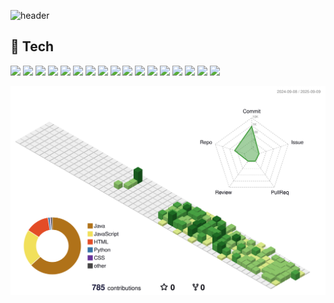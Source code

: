 ![header](https://capsule-render.vercel.app/api?type=waving&color=auto&height=250&section=header&text=KIMSEONGMIN&fontSize=70&animation=twinkling&fontAlignY=40)
## 🔧 Tech
<img src="https://img.shields.io/badge/Java-007396?style=for-the-badge&logo=OpenJDK&logoColor=white" /> <img src="https://img.shields.io/badge/SpringBoot-6DB33F?style=for-the-badge&logo=spring-boot&logoColor=white" /> <img src="https://img.shields.io/badge/MyBatis-000000?style=for-the-badge&logo=apachemybatis&logoColor=white" /> <img src="https://img.shields.io/badge/Maven-C71A36?style=for-the-badge&logo=apache-maven&logoColor=white" />
<img src="https://img.shields.io/badge/MySQL-4479A1?style=for-the-badge&logo=mysql&logoColor=white" /> <img src="https://img.shields.io/badge/MyBatis-000000?style=for-the-badge&logo=MySQL&logoColor=white" />
<img src="https://img.shields.io/badge/JSP-007396?style=for-the-badge&logo=java&logoColor=white" /> <img src="https://img.shields.io/badge/JSTL-000000?style=for-the-badge&logo=java&logoColor=white" /> <img src="https://img.shields.io/badge/HTML5-E34F26?style=for-the-badge&logo=html5&logoColor=white" /> <img src="https://img.shields.io/badge/CSS3-1572B6?style=for-the-badge&logo=css3&logoColor=white" /> <img src="https://img.shields.io/badge/JavaScript-F7DF1E?style=for-the-badge&logo=javascript&logoColor=black" /> <img src="https://img.shields.io/badge/Bootstrap-7952B3?style=for-the-badge&logo=bootstrap&logoColor=white" />
<img src="https://img.shields.io/badge/Git-F05032?style=for-the-badge&logo=git&logoColor=white" /> <img src="https://img.shields.io/badge/GitHub-181717?style=for-the-badge&logo=github&logoColor=white" /> <img src="https://img.shields.io/badge/AWS_Lightsail-FF9900?style=for-the-badge&logo=amazon-aws&logoColor=white" /> <img src="https://img.shields.io/badge/MobaXterm-005f87?style=for-the-badge&logo=gnu-bash&logoColor=white" /> <img src="https://img.shields.io/badge/Eclipse-2C2255?style=for-the-badge&logo=eclipse&logoColor=white" />
<!--3D 잔디-->
![](./profile-3d-contrib/profile-green-animate.svg)
<!--
**smkim11/smkim11** is a ✨ _special_ ✨ repository because its `README.md` (this file) appears on your GitHub profile.

Here are some ideas to get you started:

- 🔭 I’m currently working on ...
- 🌱 I’m currently learning ...
- 👯 I’m looking to collaborate on ...
- 🤔 I’m looking for help with ...
- 💬 Ask me about ...
- 📫 How to reach me: ...
- 😄 Pronouns: ...
- ⚡ Fun fact: ...
-->
